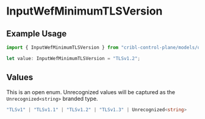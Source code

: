 # InputWefMinimumTLSVersion

## Example Usage

```typescript
import { InputWefMinimumTLSVersion } from "cribl-control-plane/models/operations";

let value: InputWefMinimumTLSVersion = "TLSv1.2";
```

## Values

This is an open enum. Unrecognized values will be captured as the `Unrecognized<string>` branded type.

```typescript
"TLSv1" | "TLSv1.1" | "TLSv1.2" | "TLSv1.3" | Unrecognized<string>
```